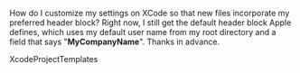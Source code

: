 How do I customize my settings on XCode so that new files incorporate my preferred header block? Right now, I still get the default header block Apple defines,  which uses my default user name from my root directory and a field that says "__MyCompanyName__". Thanks in advance.

XcodeProjectTemplates
